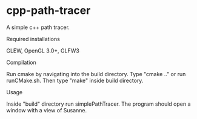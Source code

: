# cpp-path-tracer
A simple c++ path tracer.


Required installations

GLEW, OpenGL 3.0+, GLFW3


Compilation

Run cmake by navigating into the build directory. Type "cmake .." or run runCMake.sh. Then type "make" inside build directory.


Usage

Inside "build" directory run simplePathTracer. The program should open a window with a view of Susanne.
